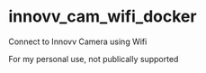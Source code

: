 # innovv_cam_wifi_docker
Connect to Innovv Camera using Wifi

For my personal use, not publically supported
